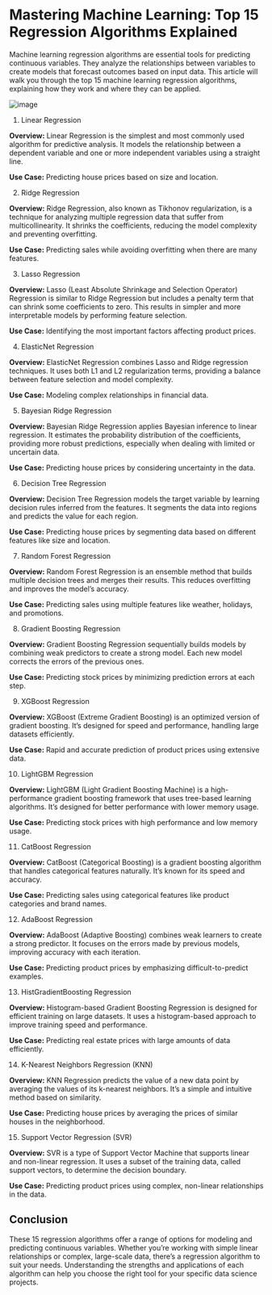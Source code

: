 # Mastering Machine Learning: Top 15 Regression Algorithms Explained

Machine learning regression algorithms are essential tools for predicting continuous variables. They analyze the relationships between variables to create models that forecast outcomes based on input data. This article will walk you through the top 15 machine learning regression algorithms, explaining how they work and where they can be applied.

![image](https://github.com/user-attachments/assets/c11e0f53-2b0e-431f-b5df-a6600a734fb1)

1. Linear Regression

**Overview:** Linear Regression is the simplest and most commonly used algorithm for predictive analysis. It models the relationship between a dependent variable and one or more independent variables using a straight line.

**Use Case:** Predicting house prices based on size and location.

2. Ridge Regression
   
**Overview:** Ridge Regression, also known as Tikhonov regularization, is a technique for analyzing multiple regression data that suffer from multicollinearity. It shrinks the coefficients, reducing the model complexity and preventing overfitting.

**Use Case:** Predicting sales while avoiding overfitting when there are many features.

3. Lasso Regression
   
**Overview:** Lasso (Least Absolute Shrinkage and Selection Operator) Regression is similar to Ridge Regression but includes a penalty term that can shrink some coefficients to zero. This results in simpler and more interpretable models by performing feature selection.

**Use Case:** Identifying the most important factors affecting product prices.

4. ElasticNet Regression
   
**Overview:** ElasticNet Regression combines Lasso and Ridge regression techniques. It uses both L1 and L2 regularization terms, providing a balance between feature selection and model complexity.

**Use Case:** Modeling complex relationships in financial data.

5. Bayesian Ridge Regression
   
**Overview:** Bayesian Ridge Regression applies Bayesian inference to linear regression. It estimates the probability distribution of the coefficients, providing more robust predictions, especially when dealing with limited or uncertain data.

**Use Case:** Predicting house prices by considering uncertainty in the data.

6. Decision Tree Regression
   
**Overview:** Decision Tree Regression models the target variable by learning decision rules inferred from the features. It segments the data into regions and predicts the value for each region.

**Use Case:** Predicting house prices by segmenting data based on different features like size and location.

7. Random Forest Regression
   
**Overview:** Random Forest Regression is an ensemble method that builds multiple decision trees and merges their results. This reduces overfitting and improves the model’s accuracy.

**Use Case:** Predicting sales using multiple features like weather, holidays, and promotions.

8. Gradient Boosting Regression
   
**Overview:** Gradient Boosting Regression sequentially builds models by combining weak predictors to create a strong model. Each new model corrects the errors of the previous ones.

**Use Case:** Predicting stock prices by minimizing prediction errors at each step.

9. XGBoost Regression
    
**Overview:** XGBoost (Extreme Gradient Boosting) is an optimized version of gradient boosting. It’s designed for speed and performance, handling large datasets efficiently.

**Use Case:** Rapid and accurate prediction of product prices using extensive data.

10. LightGBM Regression
    
**Overview:** LightGBM (Light Gradient Boosting Machine) is a high-performance gradient boosting framework that uses tree-based learning algorithms. It’s designed for better performance with lower memory usage.

**Use Case:** Predicting stock prices with high performance and low memory usage.

11. CatBoost Regression
    
**Overview:** CatBoost (Categorical Boosting) is a gradient boosting algorithm that handles categorical features naturally. It’s known for its speed and accuracy.

**Use Case:** Predicting sales using categorical features like product categories and brand names.

12. AdaBoost Regression
    
**Overview:** AdaBoost (Adaptive Boosting) combines weak learners to create a strong predictor. It focuses on the errors made by previous models, improving accuracy with each iteration.

**Use Case:** Predicting product prices by emphasizing difficult-to-predict examples.

13. HistGradientBoosting Regression
    
**Overview:** Histogram-based Gradient Boosting Regression is designed for efficient training on large datasets. It uses a histogram-based approach to improve training speed and performance.

**Use Case:** Predicting real estate prices with large amounts of data efficiently.

14. K-Nearest Neighbors Regression (KNN)
    
**Overview:** KNN Regression predicts the value of a new data point by averaging the values of its k-nearest neighbors. It’s a simple and intuitive method based on similarity.

**Use Case:** Predicting house prices by averaging the prices of similar houses in the neighborhood.

15. Support Vector Regression (SVR)
    
**Overview:** SVR is a type of Support Vector Machine that supports linear and non-linear regression. It uses a subset of the training data, called support vectors, to determine the decision boundary.

**Use Case:** Predicting product prices using complex, non-linear relationships in the data.

## Conclusion

These 15 regression algorithms offer a range of options for modeling and predicting continuous variables. Whether you’re working with simple linear relationships or complex, large-scale data, there’s a regression algorithm to suit your needs. Understanding the strengths and applications of each algorithm can help you choose the right tool for your specific data science projects.

